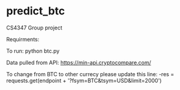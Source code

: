 # predict_btc
CS4347 Group project

Requirments: 

To run: python btc.py

Data pulled from API: https://min-api.cryptocompare.com/

To change from BTC to other currecy please update this line:
  -res = requests.get(endpoint + '?fsym=BTC&tsym=USD&limit=2000')
  


